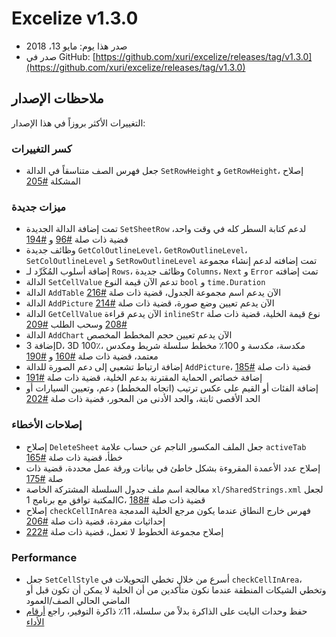 # Excelize v1.3.0

* صدر هذا يوم: مايو 13، 2018
* صدر في GitHub: [https://github.com/xuri/excelize/releases/tag/v1.3.0](https://github.com/xuri/excelize/releases/tag/v1.3.0)

## ملاحظات الإصدار

التغييرات الأكثر بروزاً في هذا الإصدار:

### كسر التغييرات

* جعل فهرس الصف متناسقاً في الدالة `SetRowHeight` و `GetRowHeight`، إصلاح المشكلة [#205](https://github.com/xuri/excelize/issues/205)

### ميزات جديدة

* تمت إضافة الدالة الجديدة `SetSheetRow` لدعم كتابة السطر كله في وقت واحد، قضية ذات صلة [#96](https://github.com/xuri/excelize/issues/96) و [#194](https://github.com/xuri/excelize/issues/194)
* وظائف جديدة `GetColOutlineLevel`، `GetRowOutlineLevel`، `SetColOutlineLevel` و `SetRowOutlineLevel` تمت إضافته لدعم إنشاء مجموعة
* إضافة أسلوب المُكَرِّد لـ `Rows`، وظائف جديدة `Columns`، `Next` و `Error` تمت إضافته
* الدالة `SetCellValue` تدعم الآن قيمة النوع `bool` و `time.Duration`
* الدالة `AddTable` الآن يدعم اسم مجموعة الجدول، قضية ذات صلة [#216](https://github.com/xuri/excelize/issues/216)
* الدالة `AddPicture` الآن يدعم تعيين وضع صورة، قضية ذات صلة [#214](https://github.com/xuri/excelize/issues/214)
* الدالة `GetCellValue` الآن يدعم قراءة `inlineStr` نوع قيمة الخلية، قضية ذات صلة [#208](https://github.com/xuri/excelize/issues/208) وسحب الطلب [#209](https://github.com/xuri/excelize/issues/209)
* الدالة `AddChart` الآن يدعم تعيين حجم المخطط المخصص
* إضافة 3D، 3D 100٪، مكدسة، مكدسة و 100٪ مخطط سلسلة شريط ومكدس معتمد، قضية ذات صلة [#160](https://github.com/xuri/excelize/issues/160) و [#190](https://github.com/xuri/excelize/issues/190)
* إضافة ارتباط تشعبي إلى دعم الصورة للدالة `AddPicture`، قضية ذات صلة [#185](https://github.com/xuri/excelize/issues/185)
* إضافة خصائص الحماية المقترنة بدعم الخلية، قضية ذات صلة [#191](https://github.com/xuri/excelize/issues/191)
* إضافة الفئات أو القيم على عكس ترتيب (اتجاه المخطط) دعم، وتعيين السيارات أو الحد الأقصى ثابتة، والحد الأدنى من المحور، قضية ذات صلة [#202](https://github.com/xuri/excelize/issues/202)

### إصلاحات الأخطاء

* إصلاح `DeleteSheet` جعل الملف المكسور الناجم عن حساب علامة `activeTab` خطأ، قضية ذات صلة [#165](https://github.com/xuri/excelize/issues/165)
* إصلاح عدد الأعمدة المقروءة بشكل خاطئ في بيانات ورقة عمل محددة، قضية ذات صلة [#175](https://github.com/xuri/excelize/issues/175)
* معالجة اسم ملف جدول السلسلة المشتركة الخاصة `xl/SharedStrings.xml` لجعل المكتبة توافق مع برنامج 1C، قضية ذات صلة [#188](https://github.com/xuri/excelize/issues/188)
* إصلاح `checkCellInArea` فهرس خارج النطاق عندما يكون مرجع الخلية المدمجة إحداثيات مفردة، قضية ذات صلة [#206](https://github.com/xuri/excelize/issues/206)
* إصلاح مجموعة الخطوط لا تعمل، قضية ذات صلة [#222](https://github.com/xuri/excelize/issues/222)

### Performance

* جعل `SetCellStyle` أسرع من خلال تخطي التحويلات في `checkCellInArea`، وتخطي الشيكات المنطقة عندما نكون متأكدين من أن الخلية لا يمكن أن تكون قبل أو الماضي الحالي الصف/العمود
* حفظ وحدات البايت على الذاكرة بدلاً من سلسلة، 11٪ ذاكرة التوفير، راجع [أرقام الأداء](https://github.com/xuri/excelize/wiki#performance-figures)
